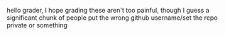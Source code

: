 hello grader, I hope grading these aren't too painful, though I guess a significant chunk of people put the wrong github username/set the repo private or something